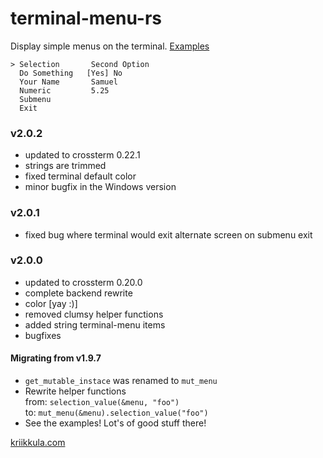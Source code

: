 # terminal-menu-rs
Display simple menus on the terminal.
[Examples](https://gitlab.com/xamn/terminal-menu-rs/tree/master/examples)
```
> Selection       Second Option
  Do Something   [Yes] No
  Your Name       Samuel          
  Numeric         5.25
  Submenu    
  Exit     
```
### v2.0.2
- updated to crossterm 0.22.1
- strings are trimmed
- fixed terminal default color
- minor bugfix in the Windows version

### v2.0.1
- fixed bug where terminal would exit alternate screen on submenu exit

### v2.0.0

- updated to crossterm 0.20.0
- complete backend rewrite
- color [yay :)]
- removed clumsy helper functions
- added string terminal-menu items
- bugfixes

#### Migrating from v1.9.7
- `get_mutable_instace` was renamed to `mut_menu`
- Rewrite helper functions  
from: `selection_value(&menu, "foo")`  
to: `mut_menu(&menu).selection_value("foo")`
- See the examples! Lot's of good stuff there!

[kriikkula.com](https://kriikkula.com/)
